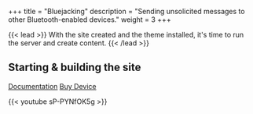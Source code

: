 +++
title = "Bluejacking"
description = "Sending unsolicited messages to other Bluetooth-enabled devices."
weight = 3
+++

{{< lead >}}
With the site created and the theme installed, it's time to run the server and create content.
{{< /lead >}}

## Starting & building the site

<a href="" class="btn btn-primary btn-lg active" role="button" aria-pressed="true">Documentation</a>
<a href="#" class="btn btn-primary btn-lg active" role="button" aria-pressed="true">Buy Device</a>


{{< youtube sP-PYNfOK5g >}}